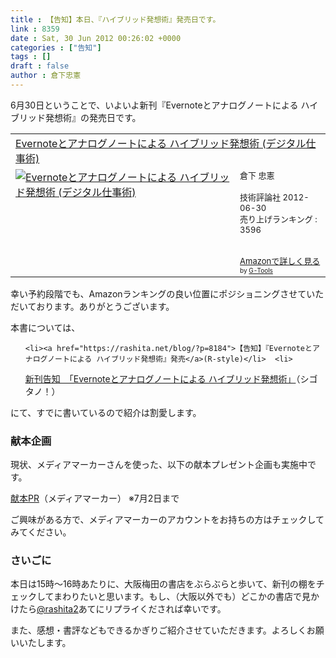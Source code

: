 ```yaml
---
title : 【告知】本日、『ハイブリッド発想術』発売日です。
link : 8359
date : Sat, 30 Jun 2012 00:26:02 +0000
categories : ["告知"]
tags : []
draft : false
author : 倉下忠憲
---
```


6月30日ということで、いよいよ新刊『Evernoteとアナログノートによる ハイブリッド発想術』の発売日です。

<table  border="0" cellpadding="5"><tr><td colspan="2"><a href="http://www.amazon.co.jp/Evernote%E3%81%A8%E3%82%A2%E3%83%8A%E3%83%AD%E3%82%B0%E3%83%8E%E3%83%BC%E3%83%88%E3%81%AB%E3%82%88%E3%82%8B-%E3%83%8F%E3%82%A4%E3%83%96%E3%83%AA%E3%83%83%E3%83%89%E7%99%BA%E6%83%B3%E8%A1%93-%E3%83%87%E3%82%B8%E3%82%BF%E3%83%AB%E4%BB%95%E4%BA%8B%E8%A1%93-%E5%80%89%E4%B8%8B-%E5%BF%A0%E6%86%B2/dp/4774151505%3FSubscriptionId%3D15SMZCTB9V8NGR2TW082%26tag%3Drashita1000-22%26linkCode%3Dxm2%26camp%3D2025%26creative%3D165953%26creativeASIN%3D4774151505" target="_blank">Evernoteとアナログノートによる ハイブリッド発想術 (デジタル仕事術)</a><img src="http://www.assoc-amazon.jp/e/ir?t=rashita1000-22&l=ur2&o=9" width="1" height="1" style="border: none;" alt="" /></td></tr><tr><td valign="top"><a href="http://www.amazon.co.jp/Evernote%E3%81%A8%E3%82%A2%E3%83%8A%E3%83%AD%E3%82%B0%E3%83%8E%E3%83%BC%E3%83%88%E3%81%AB%E3%82%88%E3%82%8B-%E3%83%8F%E3%82%A4%E3%83%96%E3%83%AA%E3%83%83%E3%83%89%E7%99%BA%E6%83%B3%E8%A1%93-%E3%83%87%E3%82%B8%E3%82%BF%E3%83%AB%E4%BB%95%E4%BA%8B%E8%A1%93-%E5%80%89%E4%B8%8B-%E5%BF%A0%E6%86%B2/dp/4774151505%3FSubscriptionId%3D15SMZCTB9V8NGR2TW082%26tag%3Drashita1000-22%26linkCode%3Dxm2%26camp%3D2025%26creative%3D165953%26creativeASIN%3D4774151505" target="_blank"><img src="http://ecx.images-amazon.com/images/I/41XNAFAW1sL._SL160_.jpg" border="0" alt="Evernoteとアナログノートによる ハイブリッド発想術 (デジタル仕事術)" /></a></td><td valign="top"><font size="-1">倉下 忠憲 <br /><br />技術評論社  2012-06-30<br />売り上げランキング : 3596<br /><br /><br /><a href="http://www.amazon.co.jp/Evernote%E3%81%A8%E3%82%A2%E3%83%8A%E3%83%AD%E3%82%B0%E3%83%8E%E3%83%BC%E3%83%88%E3%81%AB%E3%82%88%E3%82%8B-%E3%83%8F%E3%82%A4%E3%83%96%E3%83%AA%E3%83%83%E3%83%89%E7%99%BA%E6%83%B3%E8%A1%93-%E3%83%87%E3%82%B8%E3%82%BF%E3%83%AB%E4%BB%95%E4%BA%8B%E8%A1%93-%E5%80%89%E4%B8%8B-%E5%BF%A0%E6%86%B2/dp/4774151505%3FSubscriptionId%3D15SMZCTB9V8NGR2TW082%26tag%3Drashita1000-22%26linkCode%3Dxm2%26camp%3D2025%26creative%3D165953%26creativeASIN%3D4774151505" target="_blank">Amazonで詳しく見る</a></font><font size="-2"> by <a href="http://www.goodpic.com/mt/aws/index.html" >G-Tools</a></font></td></tr></table>

幸い予約段階でも、Amazonランキングの良い位置にポジショニングさせていただいております。ありがとうございます。

本書については、
<ul>

	<li><a href="https://rashita.net/blog/?p=8184">【告知】『Evernoteとアナログノートによる ハイブリッド発想術』発売</a>(R-style)</li>	<li>

<a href="http://cyblog.jp/modules/weblogs/10098">新刊告知　「Evernoteとアナログノートによる ハイブリッド発想術」</a>（シゴタノ！）</li>
</ul>



にて、すでに書いているので紹介は割愛します。

<h3>献本企画</h3>
現状、メディアマーカーさんを使った、以下の献本プレゼント企画も実施中です。

<a href="http://mediamarker.net/adbook/list337">献本PR</a>（メディアマーカー）
※7月2日まで

ご興味がある方で、メディアマーカーのアカウントをお持ちの方はチェックしてみてください。

<h3>さいごに</h3>
本日は15時〜16時あたりに、大阪梅田の書店をぶらぶらと歩いて、新刊の棚をチェックしてまわりたいと思います。もし、（大阪以外でも）どこかの書店で見かけたら<a href="https://twitter.com/rashita2">@rashita2</a>あてにリプライくだされば幸いです。

また、感想・書評などもできるかぎりご紹介させていただきます。よろしくお願いいたします。
